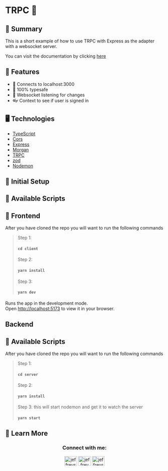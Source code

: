 # TRPC 👾

## 📙 Summary

This is a short example of how to use TRPC with Express as the adapter with a websocket server.

You can visit the documentation by clicking [here](https://trpc.io)

## 🍱 Features

- 👀 Connects to localhost:3000
- 📄 100% typesafe
- 🎨 Websocket listening for changes
- 👓 Context to see if user is signed in

## 🖥 Technologies

- [TypeScript](https://www.typescriptlang.org)
- [Cors](https://www.npmjs.com/package/@types/cors)
- [Express](https://www.npmjs.com/package/@types/express)
- [Morgan](https://www.npmjs.com/package/@types/morgan)
- [TRPC](https://trpc.io)
- [zod](https://zod.dev)
- [Nodemon](https://blog.logrocket.com/configuring-nodemon-with-typescript/)

## 🧱 Initial Setup

## 📜 Available Scripts

## 📜 Frontend

After you have cloned the repo you will want to run the following commands

> Step 1:
>
> #### `cd client`
>
> Step 2:
>
> #### `yarn install`
>
> Step 3:
>
> #### `yarn dev`

Runs the app in the development mode.\
Open [http://localhost:5173](http://localhost:5173) to view it in your browser.

## Backend

## 📜 Available Scripts

After you have cloned the repo you will want to run the following commands

> Step 1:
>
> #### `cd server`
>
> Step 2:
>
> #### `yarn install`
>
> Step 3:
> this will start nodemon and get it to watch the server
>
> #### `yarn start`

## 🧠 Learn More

<h3 align="center">Connect with me:</h3>
<p align="center">
<a href="https://linkedin.com/in/jffry93" target="blank"><img align="center" src="https://raw.githubusercontent.com/rahuldkjain/github-profile-readme-generator/master/src/images/icons/Social/linked-in-alt.svg" alt="jeffreys linkedin" height="30" width="40" /></a>
<a href="https://instagram.com/jffry93" target="blank"><img align="center" src="https://raw.githubusercontent.com/rahuldkjain/github-profile-readme-generator/master/src/images/icons/Social/instagram.svg" alt="jeffrey instagram" height="30" width="40" /></a>
<a href="https://discord.gg/#3313" target="blank"><img align="center" src="https://raw.githubusercontent.com/rahuldkjain/github-profile-readme-generator/master/src/images/icons/Social/discord.svg" alt="jeffreys discord" height="30" width="40" /></a>
</p>
